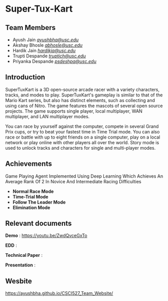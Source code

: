 # Super-Tux-Kart

## Team Members

- Ayush Jain <i>ayushbha@usc.edu</i>
- Akshay Bhosle <i>abhosle@usc.edu</i>
- Hardik Jain <i>hardikja@usc.edu</i>
- Trupti Despande <i>truptich@usc.edu</i>
- Priyanka Despande <i>psdeshpa@usc.edu</i>

## Introduction

SuperTuxKart is a 3D open-source arcade racer with a variety characters, tracks, and modes to play. SuperTuxKart's gameplay is similar to that of the Mario Kart series, but also has distinct elements, such as collecting and using cans of Nitro. The game features the mascots of several open source projects. The game supports single player, local multiplayer, WAN multiplayer, and LAN multiplayer modes.

You can race by yourself against the computer, compete in several Grand Prix cups, or try to beat your fastest time in Time Trial mode. You can also race or battle with up to eight friends on a single computer, play on a local network or play online with other players all over the world. Story mode is used to unlock tracks and characters for single and multi-player modes.


## Achievements

Game Playing Agent Implemented Using Deep Learning Which Achieves An Average Rank Of 2 In Novice And Intermediate Racing Difficulties

- **Normal Race Mode**
- **Time-Trial Mode**
- **Follow The Leader Mode**
- **Elimination Mode**


## Relevant documents

**Demo** : https://youtu.be/ZwdQvceGxTo

**EDD** : 

**Technical Paper** : 

**Presentation** : 

## Wesbite

https://ayushbha.github.io/CSCI527_Team_Website/